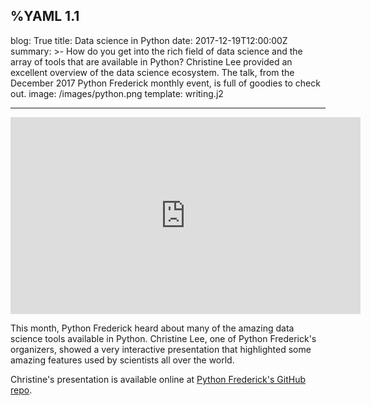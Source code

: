 %YAML 1.1
---
blog: True
title: Data science in Python
date: 2017-12-19T12:00:00Z
summary: >-
  How do you get into the rich field
  of data science
  and the array of tools
  that are available
  in Python?
  Christine Lee provided an excellent overview
  of the data science ecosystem.
  The talk,
  from the December 2017 Python Frederick monthly event,
  is full of goodies to check out.
image: /images/python.png
template: writing.j2

---

<iframe width="560" height="315" src="https://www.youtube.com/embed/3kTOLVD0ZCg" frameborder="0" gesture="media" allow="encrypted-media" allowfullscreen></iframe>

This month,
Python Frederick heard about many
of the amazing data science tools available
in Python.
Christine Lee,
one of Python Frederick's organizers,
showed a very interactive presentation
that highlighted some amazing features
used by scientists all over the world.

Christine's presentation is available online
at [Python Frederick's GitHub repo](https://github.com/python-frederick/talks/tree/master/2017-12-data-science).
